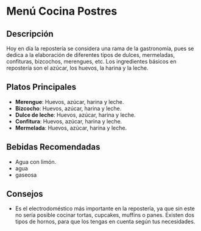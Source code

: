 # Menú Cocina Postres

## Descripción
Hoy en día la repostería se considera una rama de la gastronomía, pues se dedica a la elaboración de diferentes tipos de dulces, mermeladas, confituras, bizcochos, merengues, etc. Los ingredientes básicos en repostería son el azúcar, los huevos, la harina y la leche.

## Platos Principales
- **Merengue**: Huevos, azúcar, harina y leche.
- **Bizcocho**: Huevos, azúcar, harina y leche.
- **Dulce de leche**: Huevos, azúcar, harina y leche.
- **Confitura**: Huevos, azúcar, harina y leche.
- **Mermelada**: Huevos, azúcar, harina y leche.

## Bebidas Recomendadas
- Agua con limón.
- agua
- gaseosa

## Consejos
- Es el electrodoméstico más importante en la repostería, ya que sin este no sería posible cocinar tortas, cupcakes, muffins o panes. Existen dos tipos de hornos, para que los tengas en cuenta según tus necesidades.